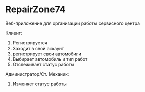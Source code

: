 # RepairZone74
Веб-приложение для организации работы сервисного центра

Клиент:
  1) Регистрируется
  2) Заходит в свой аккаунт
  3) регистрирует свои автомобили
  4) Выбирает автомобиль и тип работ
  5) Отслеживает статус работы

Администратор/Ст. Механик:
  1) Изменяет статус работы
